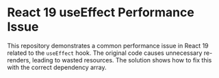 # React 19 useEffect Performance Issue

This repository demonstrates a common performance issue in React 19 related to the `useEffect` hook.  The original code causes unnecessary re-renders, leading to wasted resources.  The solution shows how to fix this with the correct dependency array.